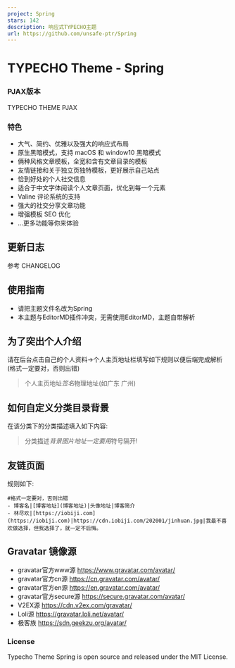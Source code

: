 ```yaml
---
project: Spring
stars: 142
description: 响应式TYPECHO主题
url: https://github.com/unsafe-ptr/Spring
---
```


TYPECHO Theme - Spring
======================

### PJAX版本

TYPECHO THEME PJAX

### 特色

-   大气、简约、优雅以及强大的响应式布局
-   原生黑暗模式，支持 macOS 和 window10 黑暗模式
-   俩种风格文章模板，全宽和含有文章目录的模板
-   友情链接和关于独立页独特模板，更好展示自己站点
-   恰到好处的个人社交信息
-   适合于中文字体阅读个人文章页面，优化到每一个元素
-   Valine 评论系统的支持
-   强大的社交分享文章功能
-   增强模板 SEO 优化
-   ...更多功能等你来体验

更新日志
----

参考 CHANGELOG

使用指南
----

-   请把主题文件名改为Spring
-   本主题与EditorMD插件冲突，无需使用EditorMD，主题自带解析

为了突出个人介绍
--------

请在后台点击自己的个人资料->个人主页地址栏填写如下规则以便后端完成解析(格式一定要对，否则出错)

> 个人主页地址$签名$物理地址(如广东 广州)

如何自定义分类目录背景
-----------

在该分类下的分类描述填入如下内容:

> 分类描述$背景图片地址 一定要用$符号隔开!

友链页面
----

规则如下:

```
#格式一定要对，否则出错
- 博客名|[博客地址](博客地址)|头像地址|博客简介
- 林尽欢|[https://iobiji.com](https://iobiji.com)|https://cdn.iobiji.com/202001/jinhuan.jpg|我最不喜欢做选择，但我选择了，就一定不后悔。
```

Gravatar 镜像源
------------

-   gravatar官方www源 https://www.gravatar.com/avatar/
-   gravatar官方cn源 https://cn.gravatar.com/avatar/
-   gravatar官方en源 https://en.gravatar.com/avatar/
-   gravatar官方secure源 https://secure.gravatar.com/avatar/
-   V2EX源 https://cdn.v2ex.com/gravatar/
-   Loli源 https://gravatar.loli.net/avatar/
-   极客族 https://sdn.geekzu.org/avatar/

### License

Typecho Theme Spring is open source and released under the MIT License.

